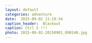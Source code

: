 ```yaml
---
layout: default
categories: adventure
date:  2015-09-02 11:19:34 
caption_header:  Blackout
caption: Ctrl S !!!
photo: 2015-09-02-20150901_090140.jpg
---
```


